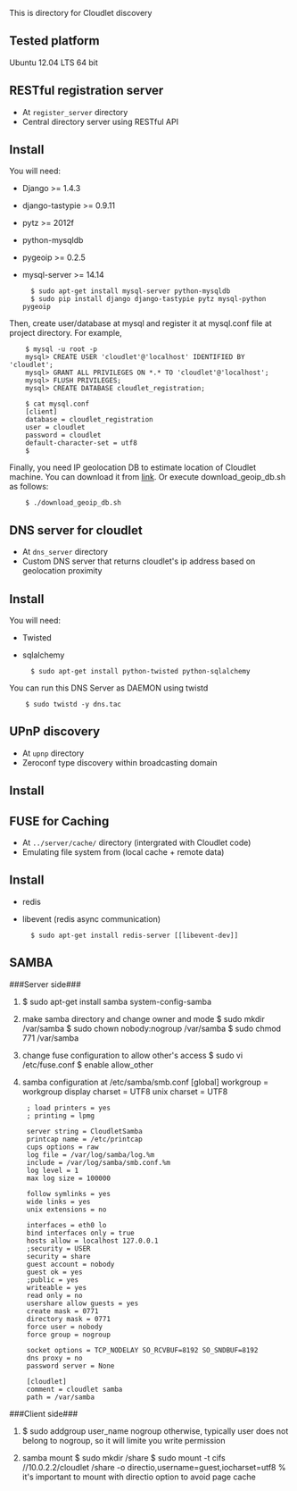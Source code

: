 This is directory for Cloudlet discovery

Tested platform
--------------------
Ubuntu 12.04 LTS 64 bit


RESTful registration server
----------------------------
- At ``register_server`` directory
- Central directory server using RESTful API

## Install ##
You will need:
* Django >= 1.4.3
* django-tastypie >= 0.9.11
* pytz >= 2012f
* python-mysqldb
* pygeoip >= 0.2.5
* mysql-server >= 14.14

		$ sudo apt-get install mysql-server python-mysqldb
		$ sudo pip install django django-tastypie pytz mysql-python pygeoip

Then, create user/database at mysql and register it at mysql.conf file at
project directory. For example,

		$ mysql -u root -p 
		mysql> CREATE USER 'cloudlet'@'localhost' IDENTIFIED BY 'cloudlet';
		mysql> GRANT ALL PRIVILEGES ON *.* TO 'cloudlet'@'localhost';
		mysql> FLUSH PRIVILEGES;
		mysql> CREATE DATABASE cloudlet_registration;
		
		$ cat mysql.conf 
		[client]
		database = cloudlet_registration
		user = cloudlet
		password = cloudlet
		default-character-set = utf8
		$

Finally, you need IP geolocation DB to estimate location of Cloudlet machine.
You can download it from [link](http://dev.maxmind.com/geoip/geolite).
Or execute download_geoip_db.sh as follows:

		$ ./download_geoip_db.sh


DNS server for cloudlet
-----------------------------
- At ``dns_server`` directory
- Custom DNS server that returns cloudlet's ip address based on geolocation proximity

## Install ##
You will need:
* Twisted
* sqlalchemy

		$ sudo apt-get install python-twisted python-sqlalchemy

You can run this DNS Server as DAEMON using twistd

		$ sudo twistd -y dns.tac



UPnP discovery
--------------------
- At ``upnp`` directory
- Zeroconf type discovery within broadcasting domain

## Install ##



FUSE for Caching
--------------------
- At ``../server/cache/`` directory (intergrated with Cloudlet code)
- Emulating file system from (local cache + remote data)

## Install ##
* redis
* libevent (redis async communication)

		$ sudo apt-get install redis-server [[libevent-dev]]



SAMBA
--------------------
###Server side###
1. $ sudo apt-get install samba system-config-samba

2. make samba directory and change owner and mode
		$ sudo mkdir /var/samba
		$ sudo chown nobody:nogroup /var/samba
		$ sudo chmod 771 /var/samba
	
3. change fuse configuration to allow other's access
		$ sudo vi /etc/fuse.conf
		$ enable allow_other

4. samba configuration at /etc/samba/smb.conf
		[global]
		workgroup = workgroup
		display charset = UTF8
		unix charset = UTF8
		
		; load printers = yes
		; printing = lpmg
		
		server string = CloudletSamba
		printcap name = /etc/printcap
		cups options = raw
		log file = /var/log/samba/log.%m
		include = /var/log/samba/smb.conf.%m
		log level = 1
		max log size = 100000
		
		follow symlinks = yes
		wide links = yes
		unix extensions = no
		
		interfaces = eth0 lo
		bind interfaces only = true
		hosts allow = localhost 127.0.0.1
		;security = USER
		security = share
		guest account = nobody
		guest ok = yes
		;public = yes
		writeable = yes
		read only = no
		usershare allow guests = yes 
		create mask = 0771
		directory mask = 0771
		force user = nobody
		force group = nogroup
		
		socket options = TCP_NODELAY SO_RCVBUF=8192 SO_SNDBUF=8192
		dns proxy = no
		password server = None
		
		[cloudlet]
		comment = cloudlet samba
		path = /var/samba


###Client side###
1. $ sudo addgroup user_name nogroup
	otherwise, typically user does not belong to nogroup, so it will limite you write permission

2. samba mount
		$ sudo mkdir /share
		$ sudo mount -t cifs //10.0.2.2/cloudlet /share -o directio,username=guest,iocharset=utf8
		% it's important to mount with directio option to avoid page cache

